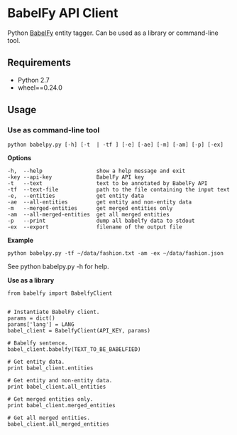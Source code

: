 # BabelFy API Client

Python [BabelFy](http://babelfy.org) entity tagger. Can be used as a library or command-line tool.

## Requirements
* Python 2.7
* wheel==0.24.0

## Usage
### Use as command-line tool

```python babelpy.py [-h] [-t  | -tf ] [-e] [-ae] [-m] [-am] [-p] [-ex]```


**Options**
```
-h,  --help                 show a help message and exit
-key --api-key              BabelFy API key
-t   --text                 text to be annotated by BabelFy API
-tf  --text-file            path to the file containing the input text
-e,  --entities             get entity data
-ae  --all-entities         get entity and non-entity data
-m   --merged-entities      get merged entities only
-am  --all-merged-entities  get all merged entities
-p   --print                dump all babelfy data to stdout
-ex  --export               filename of the output file
```

**Example**

```python babelpy.py -tf ~/data/fashion.txt -am -ex ~/data/fashion.json```

See python babelpy.py -h for help.

**Use as a library**
```
from babelfy import BabelfyClient


# Instantiate BabelFy client.
params = dict()
params['lang'] = LANG
babel_client = BabelfyClient(API_KEY, params)

# Babelfy sentence.
babel_client.babelfy(TEXT_TO_BE_BABELFIED)

# Get entity data.
print babel_client.entities

# Get entity and non-entity data.
print babel_client.all_entities

# Get merged entities only.
print babel_client.merged_entities

# Get all merged entities.
babel_client.all_merged_entities
```

